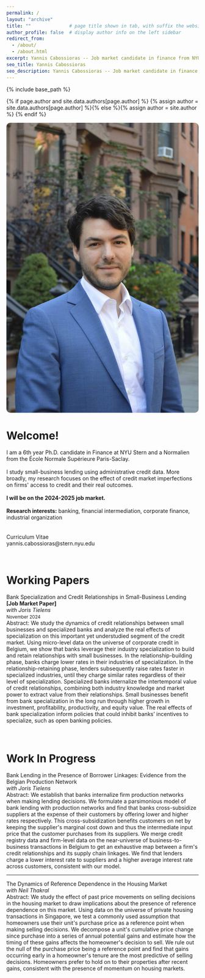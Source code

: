 ```yaml
---
permalink: /
layout: "archive"
title: ""              # page title shown in tab, with suffix the website name, e.g., "Research - Yannis Cabossioras"
author_profile: false  # display author info on the left sidebar
redirect_from: 
  - /about/
  - /about.html
excerpt: Yannis Cabossioras -- Job market candidate in finance from NYU Stern. I work on small-business lending questions. Broadly, my research interest are banking, financial intermediation, corporate finance, industrial organization.
seo_title: Yannis Cabossioras
seo_description: Yannis Cabossioras -- Job market candidate in finance from NYU Stern. I work on small-business lending questions. Broadly, my research interest are banking, financial intermediation, corporate finance, industrial organization.
---
```


{% include base_path %}

{% if page.author and site.data.authors[page.author] %}
  {% assign author = site.data.authors[page.author] %}{% else %}{% assign author = site.author %}
{% endif %}

<div class="container">
    <div class="left-column">
      <img src   = "/images/profile.jpeg"
           alt   = "Yannis Cabossioras"
           title = "Yannis Cabossioras"
           style = "border-radius: 10px;"/>
    </div>
    <div class="right-column">
      <h1 class="adjust-title"> Welcome! </h1>
      <p>
        I am a 6th year Ph.D. candidate in Finance at NYU Stern and a Normalien from the École Normale Supérieure Paris-Saclay.<br>
        <!-- I hold a M.Sc. in Economics from Paris School of Economics and a B.Sc. in Economics from Université Paris 1 Panthéon-Sorbonne. -->
        <br>
        I study small-business lending using administrative credit data. More broadly, my research focuses on the effect of credit market imperfections on firms' access to credit and their real outcomes.<br>
        <br>
        <b>I will be on the 2024-2025 job market.</b><br>
        <br>        
        <b>Research interests:</b> banking, financial intermediation, corporate finance, industrial organization<br>
        <br>
        <!-- In my job market paper, I explore how lenders specialized in certain industries adjust their interest rates over their relationship with small businesses. The invest-harvest behavior observed is consistent with the presence of borrower switching costs and lender holdup power in corporate credit markets.<br> -->
        <br>
        <a href="/files/Cabossioras_CV.pdf" style="text-decoration:none" target="_blank">
          <i class="fas fa-file icon-pad-right"></i>
          Curriculum Vitae
        </a><br>
        <a href="mailto:yannis.cabossioras@stern.nyu.edu" style="text-decoration:none">
          <i class="fas fa-envelope icon-pad-right"></i>
          yannis.cabossioras@stern.nyu.edu
        </a>
      </p>
    </div>
  </div>



<p>
  <br>
  <h1 class="adjust-title"> Working Papers </h1>
  <ti3>Bank Specialization and Credit Relationships in Small-Business Lending</ti3><br>
  <b class="color2">[Job Market Paper]</b><br>
  <i>with <a href="https://sites.google.com/view/joris-tielens/homepage" style="text-decoration:none" target="_blank">Joris Tielens</a></i><br>
  <small>November 2024</small><br>
  <!-- <small>
    <i class="fas fa-scroll">           </i> Paper    <vdiv>|</vdiv>
    <i class="fas fa-magnifying-glass"> </i> Appendix <vdiv>|</vdiv>
    <i class="fas fa-person-chalkboard"></i> Slides   <vdiv>|</vdiv>
    <i class="fas fa-quote-right">      </i> Citation
  </small><br> -->
  <div class="abstract">
    <span>Abstract:</span> We study the dynamics of credit relationships between small businesses and specialized banks and analyze the real effects of specialization on this important yet understudied segment of the credit market. Using micro-level data on the universe of corporate credit in Belgium, we show that banks leverage their industry specialization to build and retain relationships with small businesses. In the relationship-building phase, banks charge lower rates in their industries of specialization. In the relationship-retaining phase, lenders subsequently raise rates faster in specialized industries, until they charge similar rates regardless of their level of specialization. Specialized banks internalize the intertemporal value of credit relationships, combining both industry knowledge and market power to extract value from their relationships. Small businesses benefit from bank specialization in the long run through higher growth in investment, profitability, productivity, and equity value. The real effects of bank specialization inform policies that could inhibit banks’ incentives to specialize, such as open banking policies.
  </div>
  <br>
  <br>
  <h1 class="adjust-title"> Work In Progress </h1>
  <ti3>Bank Lending in the Presence of Borrower Linkages: Evidence from the Belgian Production Network</ti3><br>
  <i>with <a href="https://sites.google.com/view/joris-tielens/homepage" style="text-decoration:none" target="_blank">Joris Tielens</a></i><br>
  <!-- <small>August 2024</small><br> -->
  <div class="abstract">
    <span>Abstract:</span> We establish that banks internalize firm production networks when making lending decisions. We formulate a parsimonious model of bank lending with production networks and find that banks cross-subsidize suppliers at the expense of their customers by offering lower and higher rates respectively. This cross-subsidization benefits customers on net by keeping the supplier's marginal cost down and thus the intermediate input price that the customer purchases from its suppliers. We merge credit registry data and firm-level data on the near-universe of business-to-business transactions in Belgium to get an exhaustive map between a firm's credit relationships and its supply chain linkages. We find that lenders charge a lower interest rate to suppliers and a higher average interest rate across customers, consistent with our model.
  </div>
  <hr>
  <ti3>The Dynamics of Reference Dependence in the Housing Market</ti3><br>
  <i>with <a href="https://neilthakral.github.io/#research" style="text-decoration:none" target="_blank">Neil Thakral</a></i><br>
  <!-- <small>August 2024</small><br> -->
  <div class="abstract">
    <span>Abstract:</span> We study the effect of past price movements on selling decisions in the housing market to draw implications about the presence of reference dependence on this market. Using data on the universe of private housing transactions in Singapore, we test a commonly used assumption that homeowners use their unit's purchase price as a reference point when making selling decisions. We decompose a unit's cumulative price change since purchase into a series of annual potential gains and estimate how the timing of these gains affects the homeowner's decision to sell. We rule out the null of the purchase price being a reference point and find that gains occurring early in a homeowner's tenure are the most predictive of selling decisions. Homeowners prefer to hold on to their properties after recent gains, consistent with the presence of momentum on housing markets.
  </div>
</p>






